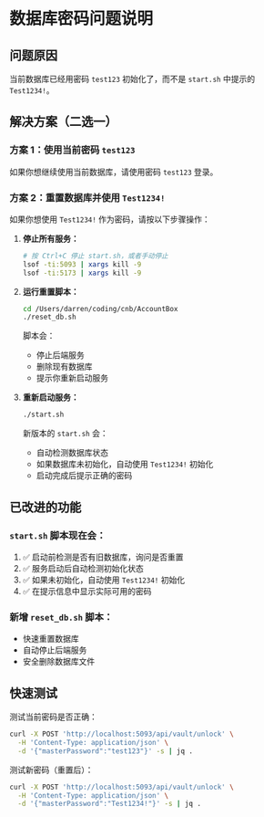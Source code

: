 # 数据库密码问题说明

## 问题原因

当前数据库已经用密码 `test123` 初始化了，而不是 `start.sh` 中提示的 `Test1234!`。

## 解决方案（二选一）

### 方案 1：使用当前密码 `test123`

如果你想继续使用当前数据库，请使用密码 `test123` 登录。

### 方案 2：重置数据库并使用 `Test1234!`

如果你想使用 `Test1234!` 作为密码，请按以下步骤操作：

1. **停止所有服务：**
   ```bash
   # 按 Ctrl+C 停止 start.sh，或者手动停止
   lsof -ti:5093 | xargs kill -9
   lsof -ti:5173 | xargs kill -9
   ```

2. **运行重置脚本：**
   ```bash
   cd /Users/darren/coding/cnb/AccountBox
   ./reset_db.sh
   ```

   脚本会：
   - 停止后端服务
   - 删除现有数据库
   - 提示你重新启动服务

3. **重新启动服务：**
   ```bash
   ./start.sh
   ```

   新版本的 `start.sh` 会：
   - 自动检测数据库状态
   - 如果数据库未初始化，自动使用 `Test1234!` 初始化
   - 启动完成后提示正确的密码

## 已改进的功能

### `start.sh` 脚本现在会：
1. ✅ 启动前检测是否有旧数据库，询问是否重置
2. ✅ 服务启动后自动检测初始化状态
3. ✅ 如果未初始化，自动使用 `Test1234!` 初始化
4. ✅ 在提示信息中显示实际可用的密码

### 新增 `reset_db.sh` 脚本：
- 快速重置数据库
- 自动停止后端服务
- 安全删除数据库文件

## 快速测试

测试当前密码是否正确：
```bash
curl -X POST 'http://localhost:5093/api/vault/unlock' \
  -H 'Content-Type: application/json' \
  -d '{"masterPassword":"test123"}' -s | jq .
```

测试新密码（重置后）：
```bash
curl -X POST 'http://localhost:5093/api/vault/unlock' \
  -H 'Content-Type: application/json' \
  -d '{"masterPassword":"Test1234!"}' -s | jq .
```
